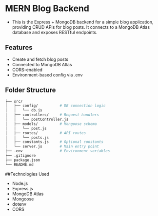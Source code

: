 # MERN Blog Backend
- This is the Express + MongoDB backend for a simple blog application, providing CRUD APIs for blog posts. It connects to a MongoDB Atlas database and exposes RESTful endpoints.
## Features
- Create and fetch blog posts
- Connected to MongoDB Atlas
- CORS-enabled
- Environment-based config via .env
 
## Folder Structure
``` bash
├── src/
│   ├── config/          # DB connection logic
│   │   └── db.js
│   ├── controllers/     # Request handlers
│   │   └── postController.js
│   ├── models/          # Mongoose schema
│   │   └── post.js
│   ├── routes/          # API routes
│   │   └── posts.js
│   ├── constants.js     # Optional constants
│   └── server.js        # Main entry point
├── .env                 # Environment variables
├── .gitignore
├── package.json
└── README.md

```
##Technologies Used

- Node.js
- Express.js
- MongoDB Atlas
- Mongoose
- dotenv
- CORS
